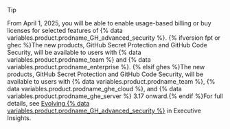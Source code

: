 <!-- expires 2025-04-01 -->

> [!TIP]
> From April 1, 2025, you will be able to enable usage-based billing or buy licenses for selected features of {% data variables.product.prodname_GH_advanced_security %}. {% ifversion fpt or ghec %}The new products, GitHub Secret Protection and GitHub Code Security, will be available to users with {% data variables.product.prodname_team %} and {% data variables.product.prodname_enterprise %}. {% elsif ghes %}The new products, GitHub Secret Protection and GitHub Code Security, will be available to users with {% data variables.product.prodname_team %}, {% data variables.product.prodname_ghe_cloud %}, and {% data variables.product.prodname_ghe_server %} 3.17 onward.{% endif %}For full details, see [Evolving {% data variables.product.prodname_GH_advanced_security %}](https://resources.github.com/evolving-github-advanced-security/) in Executive Insights.

<!-- end expires 2025-04-01 -->

